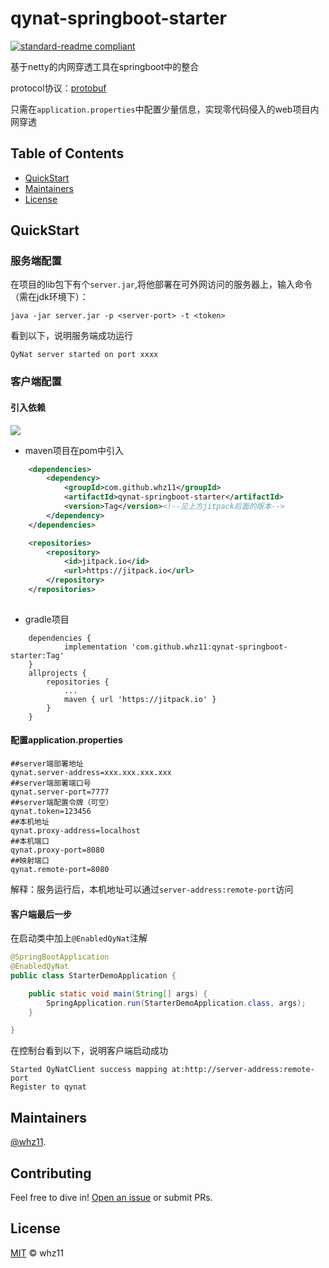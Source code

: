 # qynat-springboot-starter

[![standard-readme compliant](https://img.shields.io/static/v1?label=qynat&message=springboot&color=important)](https://github.com/whz11/qynat-springboot-starter/)

基于netty的内网穿透工具在springboot中的整合

protocol协议：[protobuf](https://developers.google.cn/protocol-buffers?hl=zh-cn)

只需在`application.properties`中配置少量信息，实现零代码侵入的web项目内网穿透



## Table of Contents

- [QuickStart](https://github.com/whz11/qynat-springboot-starter/blob/master/README.md#QuickStart)
- [Maintainers](https://github.com/whz11/qynat-springboot-starter/blob/master/README.md#maintainers)
- [License](https://github.com/whz11/qynat-springboot-starter/blob/master/README.md#license)



## QuickStart

### 服务端配置

在项目的lib包下有个`server.jar`,将他部署在可外网访问的服务器上，输入命令（需在jdk环境下）：

```
java -jar server.jar -p <server-port> -t <token>
```

看到以下，说明服务端成功运行

```
QyNat server started on port xxxx
```

### 客户端配置

#### 引入依赖

  [![](https://jitpack.io/v/whz11/qynat-springboot-starter.svg)](https://jitpack.io/#whz11/qynat-springboot-starter)

* maven项目在pom中引入

```xml
    <dependencies>      
        <dependency>
            <groupId>com.github.whz11</groupId>
            <artifactId>qynat-springboot-starter</artifactId>
            <version>Tag</version><!--见上方jitpack后面的版本-->
        </dependency>
    </dependencies>

    <repositories>
        <repository>
            <id>jitpack.io</id>
            <url>https://jitpack.io</url>
        </repository>
    </repositories>
 
```

* gradle项目

```properties
	dependencies {
	        implementation 'com.github.whz11:qynat-springboot-starter:Tag'
	}
	allprojects {
		repositories {
			...
			maven { url 'https://jitpack.io' }
		}
	}
```

#### 配置application.properties

```properties
##server端部署地址
qynat.server-address=xxx.xxx.xxx.xxx
##server端部署端口号
qynat.server-port=7777
##server端配置令牌（可空）
qynat.token=123456
##本机地址
qynat.proxy-address=localhost
##本机端口
qynat.proxy-port=8080
##映射端口
qynat.remote-port=8080
```

解释：服务运行后，本机地址可以通过`server-address:remote-port`访问

#### 客户端最后一步

在启动类中加上`@EnabledQyNat`注解

```java
@SpringBootApplication
@EnabledQyNat
public class StarterDemoApplication {

    public static void main(String[] args) {
        SpringApplication.run(StarterDemoApplication.class, args);
    }

}
```

在控制台看到以下，说明客户端启动成功

```
Started QyNatClient success mapping at:http://server-address:remote-port
Register to qynat
```



## Maintainers

[@whz11](https://github.com/whz11/).



## Contributing

Feel free to dive in! [Open an issue](https://github.com/whz11/qynat-springboot-starter/issues/new) or submit PRs.



## License

[MIT](https://github.com/whz11/qynat-springboot-starter/blob/master/LICENSE) © whz11

<details class="details-reset details-overlay details-overlay-dark" id="jumpto-line-details-dialog" style="box-sizing: border-box; display: block;"><summary data-hotkey="l" aria-label="Jump to line" role="button" style="box-sizing: border-box; display: list-item; cursor: pointer; list-style: none;"></summary></details>

